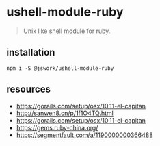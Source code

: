 # ushell-module-ruby
> Unix like shell module for ruby.

## installation
```shell
npm i -S @jswork/ushell-module-ruby
```

## resources
- https://gorails.com/setup/osx/10.11-el-capitan
- http://sanwen8.cn/p/1f1O4TQ.html
- https://gorails.com/setup/osx/10.11-el-capitan
- https://gems.ruby-china.org/
- https://segmentfault.com/a/1190000000366488
